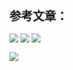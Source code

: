 ## 参考文章：
![](https://github.com/qianlei90/Blog/issues/35)
![](https://github.com/qianlei90/Blog/issues/36)
![](http://www.jeorch.top/jeorch-blog/2018/11/23/Docker-No-Cache/)

![](https://docs.docker.com/get-started/09_image_best/)